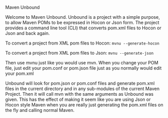 Maven Unbound

Welcome to Maven Unbound.  Unbound is a project with a simple purpose, to allow
Maven POMs to be expressed in Hocon or Json form.  The project provides a 
command line tool (CLI) that converts pom.xml files to Hocon or Json and back 
again.  

To convert a project from XML pom files to Hocon:
```mvnu --generate-hocon```

To convert a project from XML pom files to Json:
```mvnu --generate-json```

Then use mvnu just like you would use mvn.  When you change your POM file, just
edit your pom.conf or pom.json file just as you normally would edit your pom.xml

Unbound will look for pom.json or pom.conf files and generate
pom.xml files in the current directory and in any sub-modules of the 
current Maven Project.  Then it will call mvn with the same arguments as Unbound
was given.  This has the effect of making it seem like you are using
Json or Hocon style Maven when you are really just generating the pom.xml files
on the fly and calling normal Maven.
